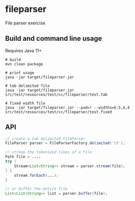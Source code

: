 # fileparser
File parser exercise

## Build and command line usage
Requires Java 11+

```shell
# build
mvn clean package

# print usage
java -jar target/fileparser.jar

# tab delimited file
java -jar target/fileparser.jar src/test/resources/test/cc/fileparser/test.tab

# fixed width file
java -jar target/fileparser.jar --pad=! --widths=6,5,6,4 src/test/resources/test/cc/fileparser/test.fixed
```

## API
```java
// create a tab delimited FileParser
FileParser parser = FileParserFactory.delimited('\t');

// stream the tokenized lines of a file
Path file = ...;
try (
    Stream<List<String>> stream = parser.stream(file);
) {
    stream.forEach(...);
}

// or buffer the entire file
List<List<String>> list = parser.buffer(file);
```
